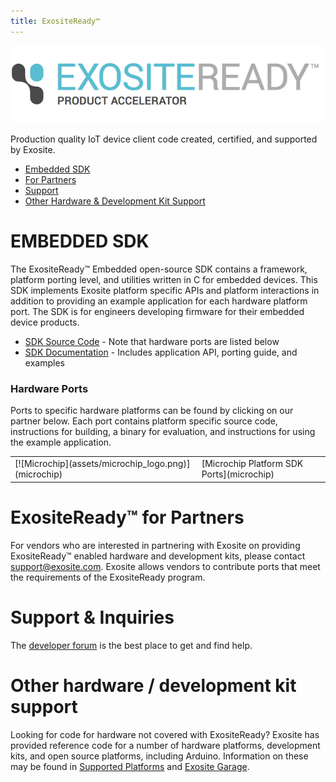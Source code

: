 ```yaml
---
title: ExositeReady™
---
```

![ExositeReady™ Logo](assets/exosite_ready_logo_wide.png)

Production quality IoT device client code created, certified, and supported by Exosite.

* [Embedded SDK](#embedded-sdk)
* [For Partners](#exositeready-for-partners)
* [Support](#support-inquiries)
* [Other Hardware & Development Kit Support](#other-hardware-development-kit-support)

# EMBEDDED SDK
The ExositeReady™ Embedded open-source SDK contains a framework, platform porting level, and utilities written in C for embedded devices. This SDK implements Exosite platform specific APIs and platform interactions in addition to providing an example application for each hardware platform port. The SDK is for engineers developing firmware for their embedded device products.

* [SDK Source Code](https://github.com/exositeready/er_sdk) - Note that hardware ports are listed below
* [SDK Documentation](http://exositeready.github.io/) - Includes application API, porting guide, and examples

### Hardware Ports
Ports to specific hardware platforms can be found by clicking on our partner below. Each port contains platform specific source code, instructions for building, a binary for evaluation, and instructions for using the example application.

<table width="100%">
    <tr>
        <td>[![Microchip](assets/microchip_logo.png)](microchip)</td>
        <td>[Microchip Platform SDK Ports](microchip)</td>
    </tr>
</table>

# ExositeReady™ for Partners
For vendors who are interested in partnering with Exosite on providing ExositeReady™ enabled hardware and development kits, please contact [support@exosite.com](mailto:support@exosite.com). Exosite allows vendors to contribute ports that meet the requirements of the ExositeReady program.

# Support & Inquiries
The [developer forum](https://community.exosite.com/c/hardware-platforms) is the best place to get and find help.

# Other hardware / development kit support
Looking for code for hardware not covered with ExositeReady? Exosite has provided reference code for a number of hardware platforms, development kits, and open source platforms, including Arduino. Information on these may be found in [Supported Platforms](https://support.exosite.com/hc/en-us/categories/200011008-Hardware-Platform) and [Exosite Garage](https://github.com/exosite-garage).
